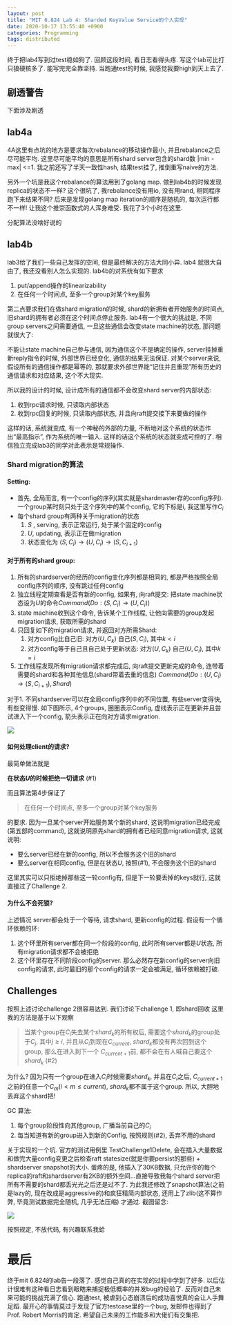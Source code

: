 ```yaml
---
layout: post
title: "MIT 6.824 Lab 4: Sharded KeyValue Service的个人实现"
date: 2020-10-17 13:55:40 +0900
categories: Programming
tags: distributed
---
```


终于把lab4写到过test稳如狗了. 回顾这段时间, 看日志看得头疼. 写这个lab可比打只狼硬核多了. 能写完完全靠坚持. 当跑通test的时候, 我感觉我要high到天上去了. 

## 剧透警告
下面涉及剧透

## lab4a 
4A这里有点坑的地方是要求每次rebalance的移动操作最小, 并且rebalance之后尽可能平均. 这里尽可能平均的意思是所有shard server包含的shard数 |min - max| <=1. 我之前还写了半天一致性hash, 结果test挂了, 推倒重写naive的方法. 

另外一个坑是我这个rebalance的算法用到了golang map. 做到lab4b的时候发现replica的状态不一样? 这个很坑了, 我rebalance没有用io, 没有用rand, 相同程序跑下来结果不同? 后来是发现golang map iteration的顺序是随机的, 每次运行都不一样! 让我这个推崇函数式的人浑身难受. 我花了3个小时在这里.

分配算法没啥好说的

## lab4b

lab3给了我们一些自己发挥的空间, 但是最终解决的方法大同小异. lab4 就很大自由了, 我还没看别人怎么实现的. lab4b的对系统有如下要求

1.  put/append操作的linearizability
2. 在任何一个时间点, 至多一个group对某个key服务

第二点要求我们在做shard migration的时候, shard的新拥有者开始服务的时间点, 旧shard的拥有者必须在这个时间点停止服务. lab4有一个很大的挑战是, 不同group servers之间需要通信, 一旦这些通信会改变state machine的状态, 那问题就很大了:

不能让state machine自己参与通信, 因为通信这个不是确定的操作, server挂掉重新reply指令的时候, 外部世界已经变化, 通信的结果无法保证. 对某个server来说, 假设所有的通信操作都是幂等的, 那就要求外部世界能“记住并且重现”所有历史的通信请求和对应结果, 这个不大现实.

所以我的设计的时候, 设计成所有的通信都不会改变shard server的内部状态:
1. 收到rpc请求时候, 只读取内部状态
2. 收到rpc回复的时候, 只读取内部状态, 并且向raft提交接下来要做的操作

这样的话, 系统就变成, 有一个神秘的外部的力量, 不断地对这个系统的状态作出“最高指示”, 作为系统的唯一输入. 这样的话这个系统的状态就变成可控的了. 相信独立完成lab3的同学对此表示是常规操作.

### Shard migration的算法

#### Setting:

 - 首先, 全局而言, 有一个config的序列(其实就是shardmaster存的config序列). 一个group某时刻只处于这个序列中的某个config, 它的下标是i, 我这里写作$C_i$
 - 每个shard group有两种关于migration的状态
	 1. $S$ , serving, 表示正常运行, 处于某个固定的config
	 2. $U$, updating, 表示正在做migration
	 3. 状态变化为 $(S, C_i) \rightarrow(U, C_{i}) \rightarrow(S, C_{i+1})$	 

#### 对于所有的shard group:
1. 所有的shardserver的经历的config变化序列都是相同的, 都是严格按照全局config序列的顺序, 没有跳过任何config
2. 独立线程定期查看是否有新的config, 如果有, 向raft提交: 把state machine状态设为$U$的命令$Command(Do: (S, C_i) \rightarrow(U, C_{i}) )$
3. state machine收到这个命令, 告诉某个工作线程, 让他向需要的group发起migration请求, 获取所需的shard
4. 只回复如下的migration请求, 并返回对方所需Shard:
	1. 对方config比自己旧: 对方$(U, C_k)$ 自己$(S, C_i)$, 其中$k<i$
	2.  对方config等于自己且自己处于更新状态: 对方$(U, C_k)$ 自己$(U, C_i)$, 其中$k=i$
5. 工作线程发现所有migration请求都完成后, 向raft提交更新完成的命令, 连带着需要的shard和各种其他信息(shard带着去重的信息) $Command(Do: (U, C_{i}) \rightarrow(S, C_{i+1}), Shard)$

对于1. 不同shardserver可以在全局config序列中的不同位置, 有些server变得快, 有些变得慢. 如下图所示, 4个groups, 圈圈表示Config, 虚线表示正在更新并且尝试进入下一个config, 箭头表示正在向对方请求migration.

![](https://user-images.githubusercontent.com/10634580/96328724-21461a00-1081-11eb-8574-e05321be4800.png)

#### 如何处理client的请求?
最简单做法就是

**在状态$U$的时候拒绝一切请求** (#1)

 而且算法第4步保证了

> 在任何一个时间点, 至多一个group对某个key服务

的要求. 因为一旦某个server开始服务某个新的shard, 这说明migration已经完成(第五部的command), 这就说明原先shard的拥有者已经同意migration请求, 这就说明:
 - 要么server已经在新的config, 所以不会服务这个旧的shard
 - 要么server在相同config, 但是在状态$U$, 按照(#1), 不会服务这个旧的shard

这里其实可以只拒绝掉那些这一轮config有, 但是下一轮要丢掉的keys就行, 这就直接过了Challenge 2.

#### 为什么不会死锁?
上述情况 server都会处于一个等待, 请求shard, 更新config的过程. 假设有一个循环依赖的环:
1. 这个环里所有server都在同一个阶段的config, 此时所有server都是$U$状态, 所有migration请求都不会被拒绝
2. 这个环里存在不同阶段config的server. 那么必然存在新config的server向旧config的请求, 此时最旧的那个config的请求一定会被满足, 循环依赖被打破.

## Challenges
按照上述讨论challenge 2很容易达到. 我们讨论下challenge 1, 即shard回收
这里我的方法是基于以下观察

> 当某个group在$C_{i}$失去某个$shard_k$的所有权后, 需要这个$shard_k$的group处于$C_{j}$, 其中$j \geq i$, 并且从$C_{i}$到现在$C_{current}$, $shard_k$都没有再次回到这个group, 那么在进入到下一个 $C_{current+1}$前, 都不会在有人喊自己要这个$shard_k$  (#2)

为什么? 因为只有一个group在进入$C_{i}$时候需要$shard_k$, 并且在$C_{i}$之后, $C_{current+1}$之前的任意一个$C_{m}(i<m\leq current)$, $shard_k$都不属于这个group. 所以, 大胆地丢弃这个shard把!

GC 算法:
1. 每个group阶段性向其他group, 广播当前自己的$C_{i}$
2. 每当知道有新的group进入到新的Config, 按照规则(#2), 丢弃不用的shard

关于实现的一个坑. 官方的测试用例里 TestChallenge1Delete, 会在插入大量数据和做完大量config变更之后检查raft statesize(就是你要persist的那些) + shardserver snapshot的大小. 蛋疼的是, 他插入了30KB数据, 只允许你的每个replica的raft和shardserver有2KB的额外空间...直接导致我每个shard server把所有不需要的shard都丢光光之后还是过不了. 为此我还修改了snapshot算法(之前是lazy的, 现在改成是aggressive的)和疯狂精简内部状态, 还用上了zlib(这不算作弊, 毕竟测试数据完全随机, 几乎无法压缩) 才通过. 截图留念:

![](https://user-images.githubusercontent.com/10634580/96328828-e98ba200-1081-11eb-86c7-15f45c93f905.png)

按照规定, 不放代码, 有兴趣联系我蛤

# 最后

终于mit 6.824的lab告一段落了. 感觉自己真的在实现的过程中学到了好多. 以后估计很难有这种看日志看到眼瞎来捕捉极低概率的并发bug的经验了. 反而对自己未来可能的挑战充满了信心. 跑通test, 被虐到心态崩溃后的成功喜悦真的会让人手舞足蹈. 最开心的事情莫过于发现了官方testcase里的一个bug, 发邮件也得到了Prof. Robert Morris的肯定. 希望自己未来的工作能多和大佬们有交集把.
